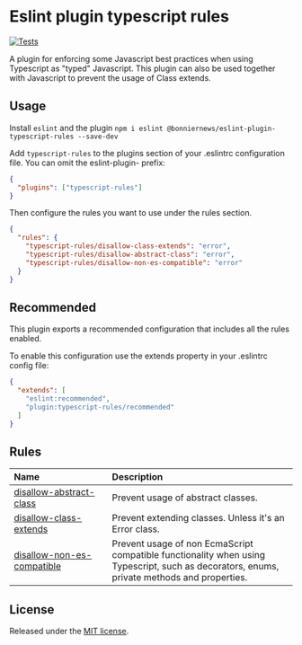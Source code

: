 # Eslint plugin typescript rules

[![Tests](https://github.com/BonnierNews/eslint-plugin-typescript-rules/actions/workflows/run-tests.yml/badge.svg)](https://github.com/BonnierNews/eslint-plugin-typescript-rules/actions/workflows/run-tests.yml)

A plugin for enforcing some Javascript best practices when using Typescript as "typed" Javascript. This plugin can also be used together with Javascript to prevent the usage of Class extends. 

## Usage

Install `eslint` and the plugin `npm i eslint @bonniernews/eslint-plugin-typescript-rules --save-dev`

Add `typescript-rules` to the plugins section of your .eslintrc configuration file. You can omit the eslint-plugin- prefix:

```json
{
  "plugins": ["typescript-rules"]
}
```

Then configure the rules you want to use under the rules section.

```json
{
  "rules": {
    "typescript-rules/disallow-class-extends": "error",
    "typescript-rules/disallow-abstract-class": "error",
    "typescript-rules/disallow-non-es-compatible": "error"
  }
}
```

## Recommended
This plugin exports a recommended configuration that includes all the rules enabled.

To enable this configuration use the extends property in your .eslintrc config file:
```json
{
  "extends": [
    "eslint:recommended",
    "plugin:typescript-rules/recommended"
  ]
}
```

## Rules
 <!-- begin auto-generated rules list -->

| Name                                                                   | Description                                                                                                                                |
| :--------------------------------------------------------------------- | :----------------------------------------------------------------------------------------------------------------------------------------- |
| [disallow-abstract-class](docs/rules/disallow-abstract-class.md)       | Prevent usage of abstract classes.                                                                                                         |
| [disallow-class-extends](docs/rules/disallow-class-extends.md)         | Prevent extending classes. Unless it's an Error class.                                                                                     |
| [disallow-non-es-compatible](docs/rules/disallow-non-es-compatible.md) | Prevent usage of non EcmaScript compatible functionality when using Typescript, such as decorators, enums, private methods and properties. |

<!-- end auto-generated rules list -->

## License

Released under the [MIT license](https://tldrlegal.com/license/mit-license).
